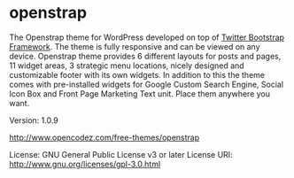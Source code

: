 openstrap
=========
The Openstrap theme for WordPress developed on top of <a href="http://getbootstrap.com/">Twitter Bootstrap Framework</a>. The theme is fully responsive and can be viewed on any device. Openstrap theme provides 6 different layouts for posts and pages, 11 widget areas, 3 strategic menu locations, nicely designed and customizable footer with its own widgets. In addition to this the theme comes with pre-installed widgets for Google Custom Search Engine, Social Icon Box and Front Page Marketing Text unit. Place them anywhere you want.

Version: 1.0.9

http://www.opencodez.com/free-themes/openstrap

License: GNU General Public License v3 or later
License URI: http://www.gnu.org/licenses/gpl-3.0.html
